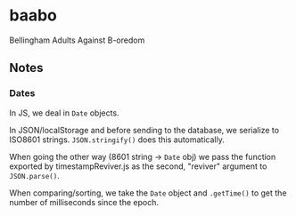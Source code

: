 # baabo
Bellingham Adults Against B-oredom

## Notes

### Dates

In JS, we deal in `Date` objects.

In JSON/localStorage and before sending to the database, we serialize to ISO8601 strings. `JSON.stringify()` does this automatically.

When going the other way (8601 string -> `Date` obj) we pass the function exported by timestampReviver.js as the second, "reviver" argument to `JSON.parse()`.

When comparing/sorting, we take the `Date` object and `.getTime()` to get the number of milliseconds since the epoch.

